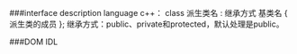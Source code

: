 ###interface description language
	c++：
		class 派生类名 : 继承方式  基类名
		{
			派生类的成员
		};
		继承方式：public、private和protected，默认处理是public。

###DOM IDL
	
	